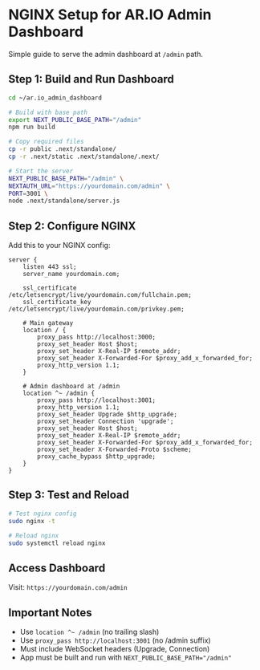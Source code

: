 # NGINX Setup for AR.IO Admin Dashboard

Simple guide to serve the admin dashboard at `/admin` path.

## Step 1: Build and Run Dashboard

```bash
cd ~/ar.io_admin_dashboard

# Build with base path
export NEXT_PUBLIC_BASE_PATH="/admin"
npm run build

# Copy required files
cp -r public .next/standalone/
cp -r .next/static .next/standalone/.next/

# Start the server
NEXT_PUBLIC_BASE_PATH="/admin" \
NEXTAUTH_URL="https://yourdomain.com/admin" \
PORT=3001 \
node .next/standalone/server.js
```

## Step 2: Configure NGINX

Add this to your NGINX config:

```nginx
server {
    listen 443 ssl;
    server_name yourdomain.com;

    ssl_certificate /etc/letsencrypt/live/yourdomain.com/fullchain.pem;
    ssl_certificate_key /etc/letsencrypt/live/yourdomain.com/privkey.pem;

    # Main gateway
    location / {
        proxy_pass http://localhost:3000;
        proxy_set_header Host $host;
        proxy_set_header X-Real-IP $remote_addr;
        proxy_set_header X-Forwarded-For $proxy_add_x_forwarded_for;
        proxy_http_version 1.1;
    }

    # Admin dashboard at /admin
    location ^~ /admin {
        proxy_pass http://localhost:3001;
        proxy_http_version 1.1;
        proxy_set_header Upgrade $http_upgrade;
        proxy_set_header Connection 'upgrade';
        proxy_set_header Host $host;
        proxy_set_header X-Real-IP $remote_addr;
        proxy_set_header X-Forwarded-For $proxy_add_x_forwarded_for;
        proxy_set_header X-Forwarded-Proto $scheme;
        proxy_cache_bypass $http_upgrade;
    }
}
```

## Step 3: Test and Reload

```bash
# Test nginx config
sudo nginx -t

# Reload nginx
sudo systemctl reload nginx
```

## Access Dashboard

Visit: `https://yourdomain.com/admin`

## Important Notes

- Use `location ^~ /admin` (no trailing slash)
- Use `proxy_pass http://localhost:3001` (no /admin suffix)
- Must include WebSocket headers (Upgrade, Connection)
- App must be built and run with `NEXT_PUBLIC_BASE_PATH="/admin"`
